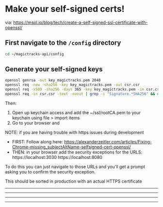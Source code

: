 
# Make your self-signed certs!
via: https://msol.io/blog/tech/create-a-self-signed-ssl-certificate-with-openssl/

## First navigate to the `/config` directory
```sh
cd ~/magictracks-api/config
```

## Generate your self-signed keys
```sh
openssl genrsa -out key_magictracks.pem 2048
openssl req -new -sha256 -key key_magictracks.pem -out csr.csr
openssl req -x509 -sha256 -days 365 -key key_magictracks.pem -in csr.csr -out certificate_magictracks.pem
openssl req -in csr.csr -text -noout | grep -i "Signature.*SHA256" && echo "All is well" || echo "This certificate will stop working in 2017! You must update OpenSSL to generate a widely-compatible certificate"
```

Then:

1. Open up keychain access and add the ~/ssl/rootCA.pem to your keychain using file > import items
2. Go to your browser and 


NOTE: if you are having trouble with https issues during development
- FIRST: Follow along here: https://alexanderzeitler.com/articles/Fixing-Chrome-missing_subjectAltName-selfsigned-cert-openssl/
- THEN: in your browser add the security exceptions for the URLS:
https://localhost:3030
https://localhost:8080

To do this you can just navigate to those URLs and you'll get a prompt
asking you to confirm the security exception.

This should be sorted in production with an actual HTTPS certificate


***
***
***
<!-- IGNORE BELOW -->

<!-- 
via: https://github.com/webpack/webpack-dev-server/issues/854

openssl req \
    -newkey rsa:2048 \
    -x509 \
    -nodes \
    -keyout certificate.pem \
    -new \
    -out certificate.pem \
    -subj /CN=localhost \
    -reqexts SAN \
    -extensions SAN \
    -config <(cat /System/Library/OpenSSL/openssl.cnf \
        <(printf '[SAN]\nsubjectAltName=DNS:localhost')) \
    -sha256 \
    -days 3650


openssl req -x509 -out localhost.crt -keyout localhost.key \
  -newkey rsa:2048 -nodes -sha256 \
  -subj '/CN=localhost' -extensions EXT -config <( \
   printf "[dn]\nCN=localhost\n[req]\ndistinguished_name = dn\n[EXT]\nsubjectAltName=DNS:localhost\nkeyUsage=digitalSignature\nextendedKeyUsage=serverAuth")


openssl genrsa -out localhost.pem 2048 
openssl req -new -sha256 -key localhost.pem -out csr.csr
openssl req -x509 -sha256 -days 365 -key localhost.pem -in csr.csr -out certificate.pem
openssl req -in csr.csr -text -noout | grep -i "Signature.*SHA256" && echo "All is well" || echo "This certificate will stop working in 2017! You must update OpenSSL to generate a widely-compatible certificate"
 -->


***

<!-- 
via: https://alexanderzeitler.com/articles/Fixing-Chrome-missing_subjectAltName-selfsigned-cert-openssl/

Open your terminal:

```
ssh createRootCA.sh

```

then

```
ssh createselfsignedcertificate.sh
```

Then:

1. Open up keychain access and add the ~/ssl/rootCA.pem to your keychain using file > import items
2. Go to your browser and 


NOTE: if you are having trouble with https issues during development
- FIRST: Follow along here: https://alexanderzeitler.com/articles/Fixing-Chrome-missing_subjectAltName-selfsigned-cert-openssl/
- THEN: in your browser add the security exceptions for the URLS:
https://localhost:3030
https://localhost:8080

To do this you can just navigate to those URLs and you'll get a prompt
asking you to confirm the security exception.

This should be sorted in production with an actual HTTPS certificate -->